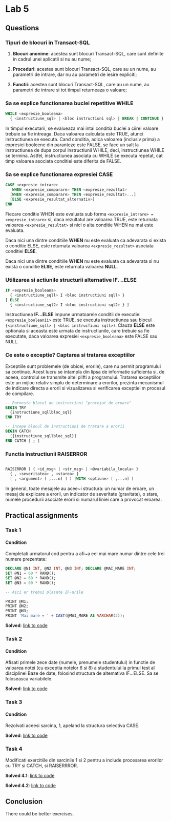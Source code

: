 # Lab 5

## Questions

### Tipuri de blocuri in Transact-SQL
  1. **Blocuri anonime**: acestea sunt blocuri Transact-SQL, care sunt definite in cadrul unei aplicatii si nu au nume;

  2. **Proceduri**: acestea sunt blocuri Transact-SQL, care au un nume, au parametri de intrare, dar nu au parametri de iesire expliciti;

  3. **Functii**: acestea sunt blocuri Transact-SQL, care au un nume, au parametri de intrare si tot timpul returneaza o valoare;

### Sa se explice functionarea buclei repetitive WHILE
~~~SQL
WHILE <expresie_booleana>
  { <instructiune_sql> | <bloc instructiuni sql> | BREAK | CONTINUE }
~~~

In timpul executarii, se evalueaza mai intai conditia buclei a ciirei valoare trebuie sa fie intreaga. Daca valoarea calculata este TRUE, atunci instructiunea se executa. Cand conditia, adica valoarea (inclusiv prima) a expresiei booleene din paranteze este FALSE, se face un salt la instructiunea de dupa corpul instructiunii WHILE, deci, instructiunea WHILE se termina. Astfel, instructiunea asociata cu WHILE se executa repetat, cat timp valoarea asociata conditiei este diferita de FALSE.


### Sa se explice functionarea expresiei CASE
~~~SQL
CASE <expresie_intrare>
   WHEN <expresie_comparare> THEN <expresie_rezultat>
  [WHEN <expresie_comparare> THEN <expresie_rezultat>...]
  [ELSE <expresie_rezultat_alternativ>]
END
~~~

Fiecare conditie WHEN este evaluata sub forma `<expresie_intrare> = <expresie_intrare>` si, daca rezultatul are valoarea TRUE, este returnata valoarea `<expresie_rezultat>` si nici o alta conditie WHEN nu mai este evaluata.

Daca nici una dintre conditiile **WHEN** nu este evaluata ca adevarata si exista o conditie ELSE, este returnata valoarea `<expresie_rezultat>` asociata conditiei **ELSE**.

Daca nici una dintre conditiile **WHEN** nu este evaluata ca adevarata si nu exista o conditie **ELSE**, este returnata valoarea **NULL**.

### Utilizarea si actiunile structurii alternative IF. ..ELSE
~~~SQL
IF <expresie_booleana>
  { <instructiune_sqll> I <bloc instructiuni sqll> }
[ ELSE
  { <instructiune_sql2> I <bloc instructiuni sql2> } ]
~~~

Instructiunea **IF...ELSE** impune urmatoarele conditii de executie: `<expresie_booleanii>` este TRUE, se executa instructiunea sau blocul `{<instrucfiune_sqll> | <bloc instrucfiuni sqll>)`. Clauza **ELSE** este optionala si aceasta este urmata de instructiunile, care trebuie sa fie executate, daca valoarea expresiei `<expresie_booleana>` este FALSE sau NULL.

### Ce este o exceptie? Captarea si tratarea exceptiilor
Exceptiile sunt problemele (de obicei, erorile), care nu permit programului sa continue. Acest lucru se intampla din lipsa de informatie suficienta si, de aceea, controlul se transmite altei plifti a programului. Tratarea exceptiilor este un mijloc relativ simplu de determinare a erorilor, prezinta mecanismul de indicare directa a erorii si vizualizarea si verificarea exceptiei m procesul de compilare.

~~~SQL
-- Porneste blocul de instructiuni "protejat de eroare"
BEGIN TRY
  {instructiune_sqllbloc_sql}
END TRY

-- incepe blocul de instructiuni de tratare a erorii
BEGIN CATCH
  [{instructiune_sqllbloc_sql}]
END CATCH [ ; ]
~~~

### Functia instructiunii RAISERROR
~~~SQL

RAISERROR ( { <id_msg> | <str_msg> | <@variabila_locala> }
  { , <severitatea> , <starea> }
  [ , <argument> [ ,...n] ] ) [WITH <optiune> [ ,...n] ]
~~~

In general, toate mesajele au acee~i structura: un numar de eroare, un mesaj de explicare a erorii, un indicator de severitate (gravitate), o stare, numele procedurii asociate erorii si numarul liniei care a
provocat eroarea.

## Practical assignments

### Task 1

#### Condition
Completati urmatorul cod pentru a afi~a eel mai mare numar dintre cele trei numere prezentate:

~~~SQL
DECLARE @N1 INT, @N2 INT, @N3 INT; DECLARE @MAI_MARE INT;
SET @N1 = 60 * RAND();
SET @N2 = 60 * RAND();
SET @N3 = 60 * RAND();

-- Aici ar trebui plasate IF-urile

PRINT @N1;
PRINT @N2;
PRINT @N3;
PRINT 'Mai mare = ' + CAST(@MAI_MARE AS VARCHAR(2));
~~~

**Solved**: [link to code](./srcs/task1.sql)

### Task 2

#### Condition
Afisati primele zece date (numele, prenumele studentului) in functie de valoarea notei (cu exceptia notelor 6 si 8) a studentului la primul test al disciplinei Baze de date, folosind structura de altemativa IF...ELSE. Sa se foloseasca variabilele.

**Solved**: [link to code](./srcs/task2.sql)

### Task 3

#### Condition
Rezolvati aceesi sarcina, 1, apeland la structura selectiva CASE.

**Solved**: [link to code](./srcs/task3.sql)

### Task 4

Modificati exercitiile din sarcinile 1 si 2 pentru a include procesarea erorilor cu TRY si CATCH, si RAISERRROR.

**Solved 4.1**: [link to code](./srcs/task4.1.sql)

**Solved 4.2**: [link to code](./srcs/task4.2.sql)

## Conclusion
There could be better exercises.
